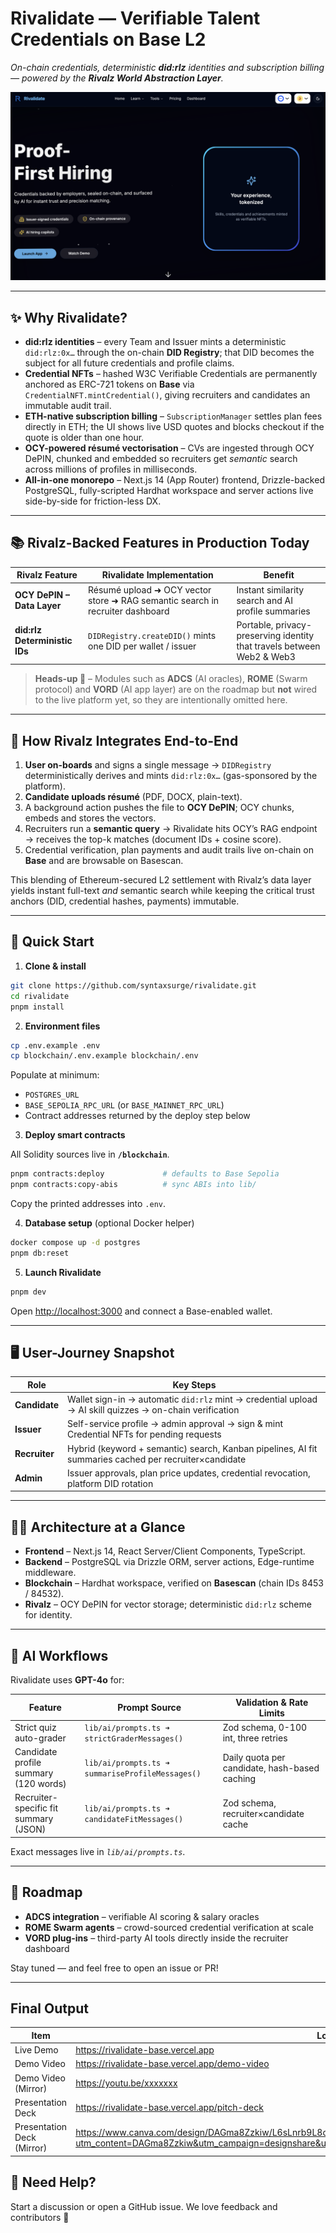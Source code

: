 # **Rivalidate — Verifiable Talent Credentials on Base L2**

_On-chain credentials, deterministic **did:rlz** identities and subscription billing — powered by the **Rivalz World Abstraction Layer**._

[![Rivalidate Demo](public/images/homepage.png)](https://youtu.be/xxxxxxx)

---

## ✨ Why Rivalidate?

- **did:rlz identities** – every Team and Issuer mints a deterministic `did:rlz:0x…` through the on-chain **DID Registry**; that DID becomes the subject for all future credentials and profile claims.
- **Credential NFTs** – hashed W3C Verifiable Credentials are permanently anchored as ERC-721 tokens on **Base** via `CredentialNFT.mintCredential()`, giving recruiters and candidates an immutable audit trail.
- **ETH-native subscription billing** – `SubscriptionManager` settles plan fees directly in ETH; the UI shows live USD quotes and blocks checkout if the quote is older than one hour.
- **OCY-powered résumé vectorisation** – CVs are ingested through OCY DePIN, chunked and embedded so recruiters get _semantic_ search across millions of profiles in milliseconds.
- **All-in-one monorepo** – Next.js 14 (App Router) frontend, Drizzle-backed PostgreSQL, fully-scripted Hardhat workspace and server actions live side-by-side for friction-less DX.

---

## 📚 Rivalz-Backed Features in Production Today

| Rivalz Feature                | Rivalidate Implementation                                                     | Benefit                                                                |
| ----------------------------- | ----------------------------------------------------------------------------- | ---------------------------------------------------------------------- |
| **OCY DePIN – Data Layer**    | Résumé upload ➜ OCY vector store ➜ RAG semantic search in recruiter dashboard | Instant similarity search and AI profile summaries                     |
| **did:rlz Deterministic IDs** | `DIDRegistry.createDID()` mints one DID per wallet / issuer                   | Portable, privacy-preserving identity that travels between Web2 & Web3 |

> **Heads-up 🚧** – Modules such as **ADCS** (AI oracles), **ROME** (Swarm protocol) and **VORD** (AI app layer) are on the roadmap but **not** wired to the live platform yet, so they are intentionally omitted here.

---

## 🔄 How Rivalz Integrates End-to-End

1. **User on-boards** and signs a single message → `DIDRegistry` deterministically derives and mints `did:rlz:0x…` (gas-sponsored by the platform).
2. **Candidate uploads résumé** (PDF, DOCX, plain-text).
3. A background action pushes the file to **OCY DePIN**; OCY chunks, embeds and stores the vectors.
4. Recruiters run a **semantic query** → Rivalidate hits OCY’s RAG endpoint → receives the top-k matches (document IDs + cosine score).
5. Credential verification, plan payments and audit trails live on-chain on **Base** and are browsable on Basescan.

This blending of Ethereum-secured L2 settlement with Rivalz’s data layer yields instant full-text _and_ semantic search while keeping the critical trust anchors (DID, credential hashes, payments) immutable.

---

## 🚀 Quick Start

1. **Clone & install**

```bash
git clone https://github.com/syntaxsurge/rivalidate.git
cd rivalidate
pnpm install
```

2. **Environment files**

```bash
cp .env.example .env
cp blockchain/.env.example blockchain/.env
```

Populate at minimum:

- `POSTGRES_URL`
- `BASE_SEPOLIA_RPC_URL` (or `BASE_MAINNET_RPC_URL`)
- Contract addresses returned by the deploy step below

3. **Deploy smart contracts**

All Solidity sources live in **`/blockchain`**.

```bash
pnpm contracts:deploy             # defaults to Base Sepolia
pnpm contracts:copy-abis          # sync ABIs into lib/
```

Copy the printed addresses into `.env`.

4. **Database setup** (optional Docker helper)

```bash
docker compose up -d postgres
pnpm db:reset
```

5. **Launch Rivalidate**

```bash
pnpm dev
```

Open <http://localhost:3000> and connect a Base-enabled wallet.

---

## 🖥 User-Journey Snapshot

| Role          | Key Steps                                                                                                |
| ------------- | -------------------------------------------------------------------------------------------------------- |
| **Candidate** | Wallet sign-in → automatic `did:rlz` mint → credential upload → AI skill quizzes → on-chain verification |
| **Issuer**    | Self-service profile → admin approval → sign & mint Credential NFTs for pending requests                 |
| **Recruiter** | Hybrid (keyword + semantic) search, Kanban pipelines, AI fit summaries cached per recruiter×candidate    |
| **Admin**     | Issuer approvals, plan price updates, credential revocation, platform DID rotation                       |

---

## 🧑‍💻 Architecture at a Glance

- **Frontend** – Next.js 14, React Server/Client Components, TypeScript.
- **Backend** – PostgreSQL via Drizzle ORM, server actions, Edge-runtime middleware.
- **Blockchain** – Hardhat workspace, verified on **Basescan** (chain IDs 8453 / 84532).
- **Rivalz** – OCY DePIN for vector storage; deterministic `did:rlz` scheme for identity.

---

## 🧠 AI Workflows

Rivalidate uses **GPT-4o** for:

| Feature                               | Prompt Source                                    | Validation & Rate Limits                      |
| ------------------------------------- | ------------------------------------------------ | --------------------------------------------- |
| Strict quiz auto-grader               | `lib/ai/prompts.ts ➜ strictGraderMessages()`     | Zod schema, 0-100 int, three retries          |
| Candidate profile summary (120 words) | `lib/ai/prompts.ts ➜ summariseProfileMessages()` | Daily quota per candidate, hash-based caching |
| Recruiter-specific fit summary (JSON) | `lib/ai/prompts.ts ➜ candidateFitMessages()`     | Zod schema, recruiter×candidate cache         |

Exact messages live in _`lib/ai/prompts.ts`_.

---

## 📡 Roadmap

- **ADCS integration** – verifiable AI scoring & salary oracles
- **ROME Swarm agents** – crowd-sourced credential verification at scale
- **VORD plug-ins** – third-party AI tools directly inside the recruiter dashboard

Stay tuned — and feel free to open an issue or PR!

---

## Final Output

| Item                       | Location                                                                                                                                                                        |
| -------------------------- | ------------------------------------------------------------------------------------------------------------------------------------------------------------------------------- |
| Live Demo                  | https://rivalidate-base.vercel.app                                                                                                                                              |
| Demo Video                 | https://rivalidate-base.vercel.app/demo-video                                                                                                                                   |
| Demo Video (Mirror)        | https://youtu.be/xxxxxxx                                                                                                                                                        |
| Presentation Deck          | https://rivalidate-base.vercel.app/pitch-deck                                                                                                                                   |
| Presentation Deck (Mirror) | https://www.canva.com/design/DAGma8Zzkiw/L6sLnrb9L8qyjxhDGsnSyg/view?utm_content=DAGma8Zzkiw&utm_campaign=designshare&utm_medium=link2&utm_source=uniquelinks&utlId=h570be312c9 |

## 🙋 Need Help?

Start a discussion or open a GitHub issue. We love feedback and contributors 💙
